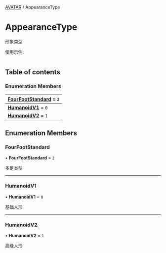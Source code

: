[AVATAR](../groups/AVATAR.AVATAR.md) / AppearanceType

# AppearanceType <Badge type="tip" text="Enumeration" /> <Score text="AppearanceType" />

形象类型

<span style="font-size: 14px;">

使用示例:

</span>

```ts
```

## Table of contents

### Enumeration Members <Score text="Enumeration" /> 
| **[FourFootStandard](mw.AppearanceType.md#fourfootstandard)** = ``2``  |
| :----- |
| **[HumanoidV1](mw.AppearanceType.md#humanoidv1)** = ``0`` |
| **[HumanoidV2](mw.AppearanceType.md#humanoidv2)** = ``1`` |

## Enumeration Members

### FourFootStandard <Score text="FourFootStandard" /> 

• **FourFootStandard** = ``2``

多足类型

___

### HumanoidV1 <Score text="HumanoidV" /> 

• **HumanoidV1** = ``0``

基础人形

___

### HumanoidV2 <Score text="HumanoidV" /> 

• **HumanoidV2** = ``1``

高级人形
